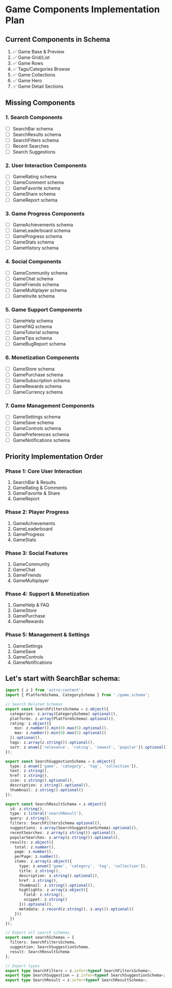 # Game Components Implementation Plan

## Current Components in Schema
1. ✅ Game Base & Preview
2. ✅ Game Grid/List
3. ✅ Game Rows
4. ✅ Tags/Categories Browse
5. ✅ Game Collections
6. ✅ Game Hero
7. ✅ Game Detail Sections

## Missing Components

### 1. Search Components
- [ ] SearchBar schema
- [ ] SearchResults schema
- [ ] SearchFilters schema
- [ ] Recent Searches
- [ ] Search Suggestions

### 2. User Interaction Components
- [ ] GameRating schema
- [ ] GameComment schema
- [ ] GameFavorite schema
- [ ] GameShare schema
- [ ] GameReport schema

### 3. Game Progress Components
- [ ] GameAchievements schema
- [ ] GameLeaderboard schema
- [ ] GameProgress schema
- [ ] GameStats schema
- [ ] GameHistory schema

### 4. Social Components
- [ ] GameCommunity schema
- [ ] GameChat schema
- [ ] GameFriends schema
- [ ] GameMultiplayer schema
- [ ] GameInvite schema

### 5. Game Support Components
- [ ] GameHelp schema
- [ ] GameFAQ schema
- [ ] GameTutorial schema
- [ ] GameTips schema
- [ ] GameBugReport schema

### 6. Monetization Components
- [ ] GameStore schema
- [ ] GamePurchase schema
- [ ] GameSubscription schema
- [ ] GameRewards schema
- [ ] GameCurrency schema

### 7. Game Management Components
- [ ] GameSettings schema
- [ ] GameSave schema
- [ ] GameControls schema
- [ ] GamePreferences schema
- [ ] GameNotifications schema

## Priority Implementation Order

### Phase 1: Core User Interaction
1. SearchBar & Results
2. GameRating & Comments
3. GameFavorite & Share
4. GameReport

### Phase 2: Player Progress
1. GameAchievements
2. GameLeaderboard
3. GameProgress
4. GameStats

### Phase 3: Social Features
1. GameCommunity
2. GameChat
3. GameFriends
4. GameMultiplayer

### Phase 4: Support & Monetization
1. GameHelp & FAQ
2. GameStore
3. GamePurchase
4. GameRewards

### Phase 5: Management & Settings
1. GameSettings
2. GameSave
3. GameControls
4. GameNotifications

## Let's start with SearchBar schema:

```typescript:src/schemas/search.schema.ts
import { z } from 'astro:content';
import { PlatformSchema, CategorySchema } from './game.schema';

// Search Related Schemas
export const SearchFiltersSchema = z.object({
  categories: z.array(CategorySchema).optional(),
  platforms: z.array(PlatformSchema).optional(),
  rating: z.object({
    min: z.number().min(0).max(5).optional(),
    max: z.number().min(0).max(5).optional()
  }).optional(),
  tags: z.array(z.string()).optional(),
  sort: z.enum(['relevance', 'rating', 'newest', 'popular']).optional()
});

export const SearchSuggestionSchema = z.object({
  type: z.enum(['game', 'category', 'tag', 'collection']),
  text: z.string(),
  href: z.string(),
  icon: z.string().optional(),
  description: z.string().optional(),
  thumbnail: z.string().optional()
});

export const SearchResultSchema = z.object({
  id: z.string(),
  type: z.literal('searchResult'),
  query: z.string(),
  filters: SearchFiltersSchema.optional(),
  suggestions: z.array(SearchSuggestionSchema).optional(),
  recentSearches: z.array(z.string()).optional(),
  popularSearches: z.array(z.string()).optional(),
  results: z.object({
    total: z.number(),
    page: z.number(),
    perPage: z.number(),
    items: z.array(z.object({
      type: z.enum(['game', 'category', 'tag', 'collection']),
      title: z.string(),
      description: z.string().optional(),
      href: z.string(),
      thumbnail: z.string().optional(),
      highlights: z.array(z.object({
        field: z.string(),
        snippet: z.string()
      })).optional(),
      metadata: z.record(z.string(), z.any()).optional()
    }))
  })
});

// Export all search schemas
export const searchSchemas = {
  filters: SearchFiltersSchema,
  suggestion: SearchSuggestionSchema,
  result: SearchResultSchema
};

// Export types
export type SearchFilters = z.infer<typeof SearchFiltersSchema>;
export type SearchSuggestion = z.infer<typeof SearchSuggestionSchema>;
export type SearchResult = z.infer<typeof SearchResultSchema>;